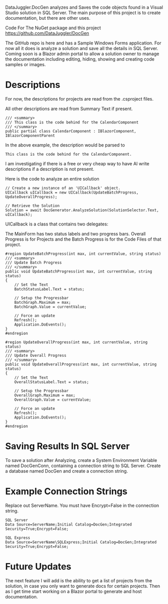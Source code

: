 ﻿DataJuggler.DocGen analyzes and Saves the code objects found in a Visual Studio solution in SQL Server.
The main purpose of this project is to create documentation, but there are other uses.

Code For The NuGet package and this project
https://github.com/DataJuggler/DocGen

The GitHub repo is here and has a Sample Windows Forms application. For now all it does
is analyze a solution and save all the details in SQL Server. Coming soon is a Blazor admin portal 
to allow a solution owner to manage the documentation including editing, hiding, showing and
creating code samples or images.

# Descriptions
For now, the descriptions for projects are read from the .csproject files.

All other descriptions are read from Summary Text if present.

    /// <summary>
    /// This class is the code behind for the CalendarComponent
    /// </summary>
    public partial class CalendarComponent : IBlazorComponent, IBlazorComponentParent

In the above example, the description would be parsed to 

    This class is the code behind for the CalendarComponent.

I am investigating if there is a free or very cheap way to have AI write descriptions if a description is not present.

Here is the code to analyze an entire solution

    // Create a new instance of an 'UICallback' object.
    UICallback uICallback = new UICallback(UpdateBatchProgress, UpdateOverallProgress);
    
    // Retrieve the Solution
    Solution = await DocGenerator.AnalyzeSolution(SolutionSelector.Text, uICallback);

UICallback is a class that contains two delegates:

The MainForm has two status labels and two progress bars. Overall Progress is for Projects and
the Batch Progress is for the Code Files of that project.

    #region UpdateBatchProgress(int max, int currentValue, string status)
    /// <summary>
    /// Update Batch Progress
    /// </summary>
    public void UpdateBatchProgress(int max, int currentValue, string status)
    {
        // Set the Text
        BatchStatusLabel.Text = status;
        
        // Setup the Progressbar
        BatchGraph.Maximum = max;
        BatchGraph.Value = currentValue;
        
        // Force an update
        Refresh();
        Application.DoEvents();
    }
    #endregion
    
    #region UpdateOverallProgress(int max, int currentValue, string status)
    /// <summary>
    /// Update Overall Progress
    /// </summary>
    public void UpdateOverallProgress(int max, int currentValue, string status)
    {
        // Set the Text
        OverallStatusLabel.Text = status;
        
        // Setup the Progressbar
        OverallGraph.Maximum = max;
        OverallGraph.Value = currentValue;
        
        // Force an update
        Refresh();
        Application.DoEvents();
    }
    #endregion

# Saving Results In SQL Server
To save a solution after Analyzing, create a System Environment Variable named DocGenConn, containing
a connection string to SQL Server. Create a database named DocGen and create a connection string.

# Example Connection Strings
 Replace out ServerName. You must have Encrypt=False in the connection string.

    SQL Server
    Data Source=ServerName;Initial Catalog=DocGen;Integrated Security=True;Encrypt=False;

	SQL Express
    Data Source=ServerName\SQLExpress;Initial Catalog=DocGen;Integrated Security=True;Encrypt=False;

# Future Updates
The next feature I will add is the ability to get a list of projects from the solution, in case you only want to generate
docs for certain projects. Then as I get time start working on a Blazor portal to generate and host documentation.

